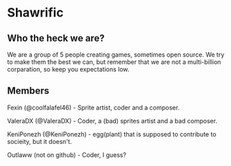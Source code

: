 #  Shawrific
##  Who the heck we are?
We are a group of 5 people creating games, sometimes open source. We try to make them the best we can, but remember that we are not a multi-billion corparation, so keep you expectations low.
## Members
Fexin (@coolfalafel46) - Sprite artist, coder and a composer.

ValeraDX (@ValeraDX) - Coder, a (bad) sprites artist and a bad composer.

KeniPonezh (@KeniPonezh) - egg(plant) that is supposed to contribute to socieity, but it doesn't. 

Outlaww (not on github) - Coder, I guess?
